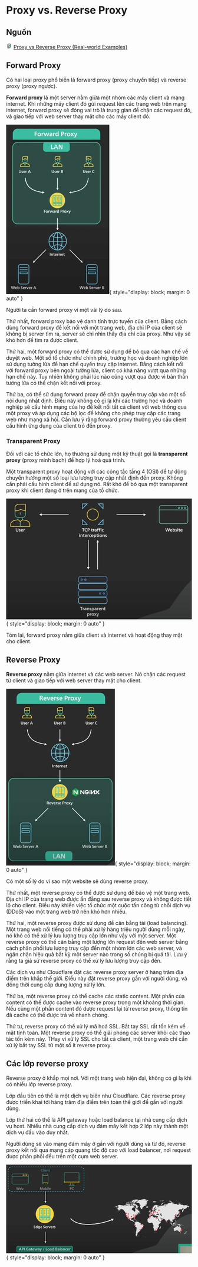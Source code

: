 # Proxy vs. Reverse Proxy

## Nguồn

<img src="../../../img/bytebytego.png" width="16" height="16"/> [Proxy vs Reverse Proxy (Real-world Examples)](https://www.youtube.com/watch?v=4NB0NDtOwIQ)

## Forward Proxy

Có hai loại proxy phổ biến là forward proxy (proxy chuyển tiếp) và reverse proxy (proxy ngược).

**Forward proxy** là một server nằm giữa một nhóm các máy client và mạng internet. Khi những máy client đó gửi request lên các trang web trên mạng internet, forward proxy sẽ đóng vai trò là trung gian để chặn các request đó, và giao tiếp với web server thay mặt cho các máy client đó.

![](figure1.png){ style="display: block; margin: 0 auto" }

Người ta cần forward proxy vì một vài lý do sau.

Thứ nhất, forward proxy bảo vệ danh tính trực tuyến của client. Bằng cách dùng forward proxy để kết nối với một trang web, địa chỉ IP của client sẽ không bị server tìm ra, server sẽ chỉ nhìn thấy địa chỉ của proxy. Như vậy sẽ khó hơn để tìm ra được client.

Thứ hai, một forward proxy có thể được sử dụng để bỏ qua các hạn chế về duyệt web. Một số tổ chức như chính phủ, trường học và doanh nghiệp lớn sử dụng tường lửa để hạn chế quyền truy cập internet. Bằng cách kết nối với forward proxy bên ngoài tường lửa, client có khả năng vượt qua những hạn chế này. Tuy nhiên không phải lúc nào cũng vượt qua được vì bản thân tường lửa có thể chặn kết nối với proxy.

Thứ ba, có thể sử dụng forward proxy để chặn quyền truy cập vào một số nội dung nhất định. Điều này không có gì lạ khi các trường học và doanh nghiệp sẽ cấu hình mạng của họ để kết nối tất cả client với web thông qua một proxy và áp dụng các bộ lọc để không cho phép truy cập các trang web như mạng xã hội. Cần lưu ý rằng forward proxy thường yêu cầu client cấu hình ứng dụng của client trỏ đến proxy. 

### Transparent Proxy

Đối với các tổ chức lớn, họ thường sử dụng một kỹ thuật gọi là **transparent proxy** (proxy minh bạch) để hợp lý hoá quá trình.

Một transparent proxy hoạt động với các công tắc tầng 4 (OSI) để tự động chuyển hướng một số loại lưu lượng truy cập nhất định đến proxy. Không cần phải cấu hình client để sử dụng nó. Rất khó để bỏ qua một transparent proxy khi client đang ở trên mạng của tổ chức.

![](figure2.png){ style="display: block; margin: 0 auto" }

Tóm lại, forward proxy nằm giữa client và internet và hoạt động thay mặt cho client.

## Reverse Proxy

**Reverse proxy** nằm giữa internet và các web server. Nó chặn các request từ client và giao tiếp với web server thay mặt cho client.

![](figure3.png){ style="display: block; margin: 0 auto" }

Có một số lý do vì sao một website sẽ dùng reverse proxy.

Thứ nhất, một reverse proxy có thể được sử dụng để bảo vệ một trang web. Địa chỉ IP của trang web được ẩn đằng sau reverse proxy và không được tiết lộ cho client. Điều này khiến việc tổ chức một cuộc tấn công từ chối dịch vụ (DDoS) vào một trang web trở nên khó hơn nhiều.

Thứ hai, một reverse proxy được sử dụng để cân bằng tải (load balancing). Một trang web nổi tiếng có thể phải xử lý hàng triệu người dùng mỗi ngày, nó khó có thể xử lý lưu lượng truy cập lớn như vậy với một server. Một reverse proxy có thể cân bằng một lượng lớn request đến web server bằng cách phân phối lưu lượng truy cập đến một nhóm lớn các web server, và ngăn chặn hiệu quả bất kỳ một server nào trong số chúng bị quá tải. Lưu ý rằng ta giả sử reverse proxy có thể xử lý lưu lượng truy cập đến.

Các dịch vụ như Cloudflare đặt các reverse proxy server ở hàng trăm địa điểm trên khắp thế giới. Điều này đặt reverse proxy gần với người dùng, và đồng thời cung cấp dung lượng xử lý lớn.

Thứ ba, một reverse proxy có thể cache các static content. Một phần của content có thể được cache vào reverse proxy trong một khoảng thời gian. Nếu cùng một phần content đó dược request lại từ reverse proxy, thông tin đã cache có thể được trả về nhanh chóng.

Thứ tư, reverse proxy có thể xử lý mã hoá SSL. Bắt tay SSL rất tốn kém về mặt tính toán. Một reverse proxy có thể giải phóng các server khỏi các thao tác tốn kém này. THay vì xử lý SSL cho tất cả client, một trang web chỉ cần xử lý bắt tay SSL từ một số ít reverse proxy.

## Các lớp reverse proxy

Reverse proxy ở khắp mọi nơi. Với một trang web hiện đại, không có gì lạ khi có nhiều lớp reverse proxy. 

Lớp đầu tiên có thể là một dịch vụ biên như Cloudflare. Các reverse proxy được triển khai tới hàng trăm địa điểm trên toàn thế giới để gần với người dùng.

Lớp thứ hai có thể là API gateway hoặc load balance tại nhà cung cấp dịch vụ host. Nhiều nhà cung cấp dịch vụ đám mây kết hợp 2 lớp này thành một dịch vụ đầu vào duy nhất.

Người dùng sẽ vào mạng đám mây ở gần với người dùng và từ đó, reverse proxy kết nối qua mạng cáp quang tốc độ cao với load balancer, nơi request được phân phối đều trên một cụm web server.

![](figure4.png){ style="display: block; margin: 0 auto" }
